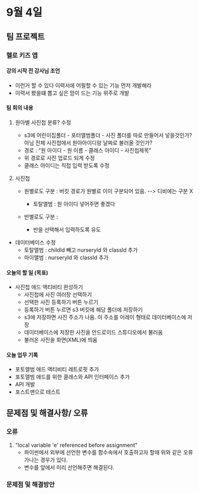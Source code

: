 # 9월 4일

## 팀 프로젝트 
### 헬로 키즈 앱
#### 강의 시작 전 강사님 조언
- 이런거 할 수 있다 이력서에 어필할 수 있는 기능 먼저 개발해라
- 이력서 봤을떄 뽑고 싶은 맘이 드는 기능 위주로 개발


#### 팀 회의 내용
1. 원아별 사진첩 분류? 수정
   - s3에 어린이집폴더 - 포터앨범폴더 - 사진 폴더를 따로 만들어서 넣을것인가? 아님 전체 사진첩에서 원아아이디랑 날짜로 불러올 것인가?
   - 경로 : “원 아이디 - 원 이름 - 클래스 아이디 - 사진첩제목”
   - 위 경로로 사진 업로드 되게 수정
   - 클래스 아이디는 직접 입력 받도록 수정

2. 사진첩 
   - 원별로도 구분 : 버킷 경로가 원별로 이미 구분되어 있음. --> 디비에는 구분 X
     - 토탈앨범 : 원 아이디 넣어주면 좋겠다

   - 반별로도 구분 :
     - 반을 선택해서 입력하도록 유도

- 데이터베이스 수정
  - 토탈앨범 : childId 빼고 nurseryId 와 classId 추가
  - 마이앨범 : nurseryId 와 classId 추가


#### 오늘의 할 일 (목표)
- 사진첩 애드 액티비티 완성하기
  - 사진첩에 사진 여러장 선택하기
  - 선택한 사진 등록하기 버튼 누르기
  - 등록하기 버튼 누르면 s3 버킷에 해당 폴더에 저장하기
  - s3에 저장하면 사진 주소가 나옴. 이 주소를 어레이 형태로 데이터베이스에 저장
  - 데이터베이스에 저장한 사진을 안드로이드 스튜디오에서 불러옴
  - 불러온 사진을 화면(XML)에 띄움


#### 오늘 업무 기록
- 포토앨범 애드 액티비티 레트로핏 추가
- 포토앨범 애드를 위한 클래스와 API 인터페이스 추가
- API 개발
- 포스트맨으로 테스트 



## 문제점 및 해결사항/ 오류
### 오류
1. "local variable 'e' referenced before assignment"
   - 파이썬에서 외부에 선언한 변수를 함수속에서 호출하고자 할때 위와 같은 오류가나는 경우가 있다.
   - 변수를 앞에서 미리 선언해주면 해결된다.


### 문제점 및 해결방안

